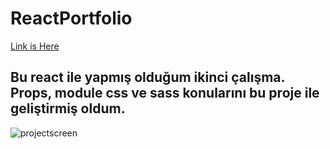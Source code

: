 # ReactPortfolio
[Link is Here](https://react-portfolio-style.netlify.app/)
## Bu react ile yapmış olduğum ikinci çalışma. Props, module css ve sass konularını bu proje ile geliştirmiş oldum.
![projectscreen](https://github.com/M-Burak-Yilmazer/ReactPortfolio/assets/101402476/c4bec45c-2ab8-4019-aad6-2200a24728d8)
